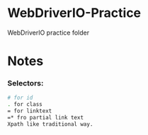 # WebDriverIO-Practice
WebDriverIO practice folder



# Notes

### Selectors:
```sh
# for id
. for class
= for linktext
=* fro partial link text
Xpath like traditional way.
```